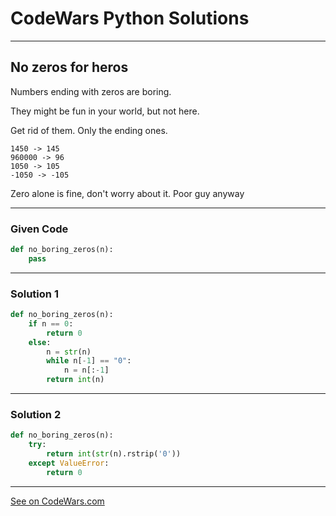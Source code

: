 # CodeWars Python Solutions

---

## No zeros for heros

Numbers ending with zeros are boring.

They might be fun in your world, but not here.

Get rid of them. Only the ending ones.

```
1450 -> 145
960000 -> 96
1050 -> 105
-1050 -> -105
```

Zero alone is fine, don't worry about it. Poor guy anyway


---

### Given Code


```python
def no_boring_zeros(n):
    pass
```

---

### Solution 1


```python
def no_boring_zeros(n):
    if n == 0:
        return 0
    else:
        n = str(n)
        while n[-1] == "0":
            n = n[:-1]
        return int(n)
```

---


### Solution 2


```python
def no_boring_zeros(n):
    try:
        return int(str(n).rstrip('0'))
    except ValueError:
        return 0
```

---


[See on CodeWars.com](https://www.codewars.com/kata/570a6a46455d08ff8d001002)
